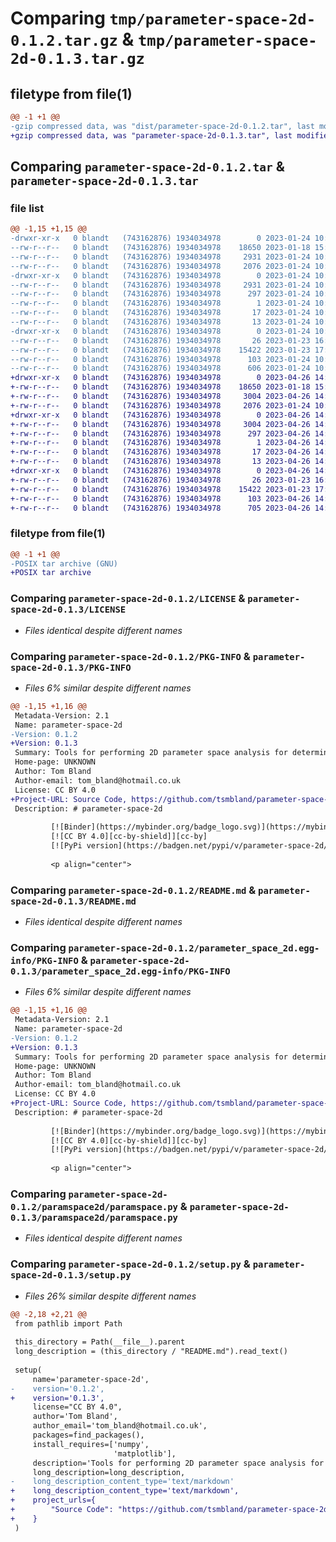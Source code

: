 # Comparing `tmp/parameter-space-2d-0.1.2.tar.gz` & `tmp/parameter-space-2d-0.1.3.tar.gz`

## filetype from file(1)

```diff
@@ -1 +1 @@
-gzip compressed data, was "dist/parameter-space-2d-0.1.2.tar", last modified: Tue Jan 24 10:21:15 2023, max compression
+gzip compressed data, was "parameter-space-2d-0.1.3.tar", last modified: Wed Apr 26 14:37:04 2023, max compression
```

## Comparing `parameter-space-2d-0.1.2.tar` & `parameter-space-2d-0.1.3.tar`

### file list

```diff
@@ -1,15 +1,15 @@
-drwxr-xr-x   0 blandt   (743162876) 1934034978        0 2023-01-24 10:21:15.000000 parameter-space-2d-0.1.2/
--rw-r--r--   0 blandt   (743162876) 1934034978    18650 2023-01-18 15:11:26.000000 parameter-space-2d-0.1.2/LICENSE
--rw-r--r--   0 blandt   (743162876) 1934034978     2931 2023-01-24 10:21:15.000000 parameter-space-2d-0.1.2/PKG-INFO
--rw-r--r--   0 blandt   (743162876) 1934034978     2076 2023-01-24 10:19:29.000000 parameter-space-2d-0.1.2/README.md
-drwxr-xr-x   0 blandt   (743162876) 1934034978        0 2023-01-24 10:21:15.000000 parameter-space-2d-0.1.2/parameter_space_2d.egg-info/
--rw-r--r--   0 blandt   (743162876) 1934034978     2931 2023-01-24 10:21:15.000000 parameter-space-2d-0.1.2/parameter_space_2d.egg-info/PKG-INFO
--rw-r--r--   0 blandt   (743162876) 1934034978      297 2023-01-24 10:21:15.000000 parameter-space-2d-0.1.2/parameter_space_2d.egg-info/SOURCES.txt
--rw-r--r--   0 blandt   (743162876) 1934034978        1 2023-01-24 10:21:15.000000 parameter-space-2d-0.1.2/parameter_space_2d.egg-info/dependency_links.txt
--rw-r--r--   0 blandt   (743162876) 1934034978       17 2023-01-24 10:21:15.000000 parameter-space-2d-0.1.2/parameter_space_2d.egg-info/requires.txt
--rw-r--r--   0 blandt   (743162876) 1934034978       13 2023-01-24 10:21:15.000000 parameter-space-2d-0.1.2/parameter_space_2d.egg-info/top_level.txt
-drwxr-xr-x   0 blandt   (743162876) 1934034978        0 2023-01-24 10:21:15.000000 parameter-space-2d-0.1.2/paramspace2d/
--rw-r--r--   0 blandt   (743162876) 1934034978       26 2023-01-23 16:34:38.000000 parameter-space-2d-0.1.2/paramspace2d/__init__.py
--rw-r--r--   0 blandt   (743162876) 1934034978    15422 2023-01-23 17:30:25.000000 parameter-space-2d-0.1.2/paramspace2d/paramspace.py
--rw-r--r--   0 blandt   (743162876) 1934034978      103 2023-01-24 10:21:15.000000 parameter-space-2d-0.1.2/setup.cfg
--rw-r--r--   0 blandt   (743162876) 1934034978      606 2023-01-24 10:21:09.000000 parameter-space-2d-0.1.2/setup.py
+drwxr-xr-x   0 blandt   (743162876) 1934034978        0 2023-04-26 14:37:04.386889 parameter-space-2d-0.1.3/
+-rw-r--r--   0 blandt   (743162876) 1934034978    18650 2023-01-18 15:11:26.000000 parameter-space-2d-0.1.3/LICENSE
+-rw-r--r--   0 blandt   (743162876) 1934034978     3004 2023-04-26 14:37:04.387287 parameter-space-2d-0.1.3/PKG-INFO
+-rw-r--r--   0 blandt   (743162876) 1934034978     2076 2023-01-24 10:19:29.000000 parameter-space-2d-0.1.3/README.md
+drwxr-xr-x   0 blandt   (743162876) 1934034978        0 2023-04-26 14:37:04.301099 parameter-space-2d-0.1.3/parameter_space_2d.egg-info/
+-rw-r--r--   0 blandt   (743162876) 1934034978     3004 2023-04-26 14:37:03.000000 parameter-space-2d-0.1.3/parameter_space_2d.egg-info/PKG-INFO
+-rw-r--r--   0 blandt   (743162876) 1934034978      297 2023-04-26 14:37:04.000000 parameter-space-2d-0.1.3/parameter_space_2d.egg-info/SOURCES.txt
+-rw-r--r--   0 blandt   (743162876) 1934034978        1 2023-04-26 14:37:03.000000 parameter-space-2d-0.1.3/parameter_space_2d.egg-info/dependency_links.txt
+-rw-r--r--   0 blandt   (743162876) 1934034978       17 2023-04-26 14:37:04.000000 parameter-space-2d-0.1.3/parameter_space_2d.egg-info/requires.txt
+-rw-r--r--   0 blandt   (743162876) 1934034978       13 2023-04-26 14:37:04.000000 parameter-space-2d-0.1.3/parameter_space_2d.egg-info/top_level.txt
+drwxr-xr-x   0 blandt   (743162876) 1934034978        0 2023-04-26 14:37:04.385649 parameter-space-2d-0.1.3/paramspace2d/
+-rw-r--r--   0 blandt   (743162876) 1934034978       26 2023-01-23 16:34:38.000000 parameter-space-2d-0.1.3/paramspace2d/__init__.py
+-rw-r--r--   0 blandt   (743162876) 1934034978    15422 2023-01-23 17:30:25.000000 parameter-space-2d-0.1.3/paramspace2d/paramspace.py
+-rw-r--r--   0 blandt   (743162876) 1934034978      103 2023-04-26 14:37:04.391010 parameter-space-2d-0.1.3/setup.cfg
+-rw-r--r--   0 blandt   (743162876) 1934034978      705 2023-04-26 14:36:54.000000 parameter-space-2d-0.1.3/setup.py
```

### filetype from file(1)

```diff
@@ -1 +1 @@
-POSIX tar archive (GNU)
+POSIX tar archive
```

### Comparing `parameter-space-2d-0.1.2/LICENSE` & `parameter-space-2d-0.1.3/LICENSE`

 * *Files identical despite different names*

### Comparing `parameter-space-2d-0.1.2/PKG-INFO` & `parameter-space-2d-0.1.3/PKG-INFO`

 * *Files 6% similar despite different names*

```diff
@@ -1,15 +1,16 @@
 Metadata-Version: 2.1
 Name: parameter-space-2d
-Version: 0.1.2
+Version: 0.1.3
 Summary: Tools for performing 2D parameter space analysis for deterministic models
 Home-page: UNKNOWN
 Author: Tom Bland
 Author-email: tom_bland@hotmail.co.uk
 License: CC BY 4.0
+Project-URL: Source Code, https://github.com/tsmbland/parameter-space-2d
 Description: # parameter-space-2d
         
         [![Binder](https://mybinder.org/badge_logo.svg)](https://mybinder.org/v2/gh/tsmbland/parameter-space/HEAD?filepath=%2Fscripts/INDEX.ipynb)
         [![CC BY 4.0][cc-by-shield]][cc-by]
         [![PyPi version](https://badgen.net/pypi/v/parameter-space-2d/)](https://pypi.org/project/parameter-space-2d)
         
         <p align="center">
```

### Comparing `parameter-space-2d-0.1.2/README.md` & `parameter-space-2d-0.1.3/README.md`

 * *Files identical despite different names*

### Comparing `parameter-space-2d-0.1.2/parameter_space_2d.egg-info/PKG-INFO` & `parameter-space-2d-0.1.3/parameter_space_2d.egg-info/PKG-INFO`

 * *Files 6% similar despite different names*

```diff
@@ -1,15 +1,16 @@
 Metadata-Version: 2.1
 Name: parameter-space-2d
-Version: 0.1.2
+Version: 0.1.3
 Summary: Tools for performing 2D parameter space analysis for deterministic models
 Home-page: UNKNOWN
 Author: Tom Bland
 Author-email: tom_bland@hotmail.co.uk
 License: CC BY 4.0
+Project-URL: Source Code, https://github.com/tsmbland/parameter-space-2d
 Description: # parameter-space-2d
         
         [![Binder](https://mybinder.org/badge_logo.svg)](https://mybinder.org/v2/gh/tsmbland/parameter-space/HEAD?filepath=%2Fscripts/INDEX.ipynb)
         [![CC BY 4.0][cc-by-shield]][cc-by]
         [![PyPi version](https://badgen.net/pypi/v/parameter-space-2d/)](https://pypi.org/project/parameter-space-2d)
         
         <p align="center">
```

### Comparing `parameter-space-2d-0.1.2/paramspace2d/paramspace.py` & `parameter-space-2d-0.1.3/paramspace2d/paramspace.py`

 * *Files identical despite different names*

### Comparing `parameter-space-2d-0.1.2/setup.py` & `parameter-space-2d-0.1.3/setup.py`

 * *Files 26% similar despite different names*

```diff
@@ -2,18 +2,21 @@
 from pathlib import Path
 
 this_directory = Path(__file__).parent
 long_description = (this_directory / "README.md").read_text()
 
 setup(
     name='parameter-space-2d',
-    version='0.1.2',
+    version='0.1.3',
     license="CC BY 4.0",
     author='Tom Bland',
     author_email='tom_bland@hotmail.co.uk',
     packages=find_packages(),
     install_requires=['numpy',
                       'matplotlib'],
     description='Tools for performing 2D parameter space analysis for deterministic models',
     long_description=long_description,
-    long_description_content_type='text/markdown'
+    long_description_content_type='text/markdown',
+    project_urls={
+        "Source Code": "https://github.com/tsmbland/parameter-space-2d",
+    }
 )
```

